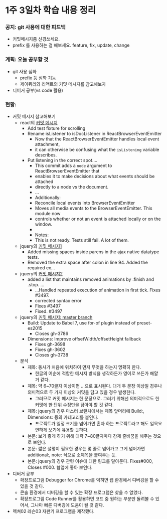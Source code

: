 # 1주 3일차 학습 내용 정리
### 공지: git 사용에 대한 피드백
- 커밋메시지좀 신경쓰세요. 
- prefix 를 사용하는 걸 해보세요. feature, fix, update, change
### 계획: 오늘 공부할 것
- git 사용 심화
	- prefix 등 심화 기능
	- 제이쿼리와 리액트의 커밋 메시지를 참고해보자
- 디버거 공부(vs code 활용)
### 현황: 
- 커밋 메시지 참고해보기
	- react의 [커밋 메시지](https://github.com/facebook/react/pull/9333/commits)
		- Add test fixture for scrolling
		- Rename isListener to isDocListener in ReactBrowserEventEmitter
			- Now that the ReactBrowserEventEmitter handles local event attachment, 
			- it can otherwise be confusing what the `isListening` variable describes.
		- Put listening in the correct spot....
			- This commit adds a `node` argument to ReactBrowserEventEmitter that
			- enables it to make decisions about what events should be attached
			- directly to a node vs the document.
			- ...
			- Additionally:
			- Reconcile local events into BrowserEventEmitter
			- Moves all media events to the BrowserEventEmitter. This module now
			- controls whether or not an event is attached locally or on the window.
			- 
			- Notes:
			- This is not ready. Tests still fail. A lot of them.
	- jquery의 [커밋 메시지1](https://github.com/jquery/jquery/pull/1525/commits)
		- Added missing spaces inside parens in the ajax native datatype tests.
		- Removed the extra space after colon in line 94. Added the required ex…
	- jquery의 [커밋 메시지2](https://github.com/jquery/jquery/pull/3501/commits)
		- added a list that maintains removed animations by .finish and .stop. …
			- …Handled repeated execution of animation in first tick. Fixes #3497.
			- corrected syntax error
			- Fixes #3497
			- Fixed. #3497
	- jquery의 [커밋 메시지: master branch](https://github.com/jquery/jquery/commits/master)
		- Build: Update to Babel 7, use for-of plugin instead of preset-es2015 
			- Closes gh-3786
		- Dimensions: Improve offsetWidth/offsetHeight fallback
			- Fixes gh-3698
			- Fixes gh-3602
			- Closes gh-3738
	- 분석
		- 제목: 동사가 처음에 위치하여 먼저 무엇을 하는지 명확히 한다.
			- 한글의 어순에 적합한 메시지 방식을 생각하든가 영어로 쓰든가 해얄 거 같다.
		- 제목: 약 6~70글자 이상이면 ...으로 표시된다. 대개 두 문장 이상일 경우나 의미적으로 두 가지 이상의 커밋을 담고 있을 경우 발생한다.
			- 그러므로 커밋 메시지는 한 문장으로. 그러기 위해선 의미적으로도 한 커밋에 한 단위 수정만을 담아야 할 것 같다.
		- 제목: jquery의 경우 마스터 브랜치에서는 제목 앞머리에 Build:, Dimensions: 등의 카테고리를 붙인다.
			- 프로젝트가 일정 크기를 넘어가면 혼자 하는 프로젝트라고 해도 일목요연하게 보기에 유용할 듯하다.
		- 본문: 보기 좋게 하기 위해 대략 7~80글자마다 강제 줄바꿈을 해주는 것으로 보인다.
		- 본문: 짧은 설명이 필요한 경우는 몇 줄로 넘어가고 그게 넘어가면 additional:, note: 식으로 소제목을 붙여주는 듯.
		- 본문: jquery의 경우 관련 이슈에 대한 링크를 달아둔다. Fixes#000, Closes #000. 협업에 좋아 보인다.
- 디버거 공부
	- 확장프로그램 Debugger for Chrome를 익히면 웹 환경에서 디버깅을 할 수 있을 것 같다.
	- 콘솔 환경에서 디버깅을 할 수 있는 확장 프로그램은 찾을 수 없었다.
	- 확장프로그램 Code Runner를 활용하면 코드 중 원하는 부분만 돌려볼 수 있어서, 그나마 빠른 디버깅에 도움이 될 것 같다.
- 렉쳐02 레슨03 자판기 프로그램을 제작했다.